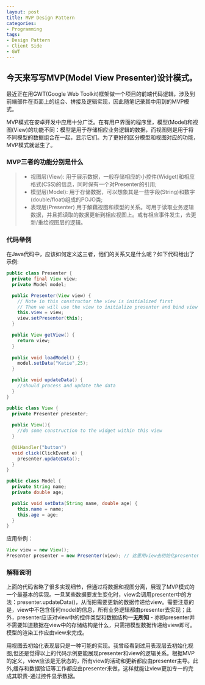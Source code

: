 ```yaml
---
layout: post
title: MVP Design Pattern
categories:
- Programming
tags:
- Design Pattern
- Client Side
- GWT
---
```


## 今天来写写MVP(Model View Presenter)设计模式。

最近正在用GWT(Google Web Toolkit)框架做一个项目的前端代码逻辑，涉及到前端部件在页面上的组合、拼接及逻辑实现，因此随笔记录其中用到的MVP模式。

MVP模式在安卓开发中应用十分广泛。在有用户界面的程序里，模型(Model)和视图(View)的功能不同：模型是用于存储相应业务逻辑的数据，而视图则是用于将不同模型的数据组合在一起，显示它们。为了更好的区分模型和视图对应的功能，MVP模式就诞生了。

### MVP三者的功能分别是什么
> * 视图层(View): 用于展示数据，一般存储相应的小控件(Widget)和相应格式(CSS)的信息，同时保有一个对Presenter的引用;
> * 模型层(Model): 用于存储数据，可以想象其是一些字段(String)和数字(double/float)组成的POJO类;
> * 表现层(Presenter) 用于解藕视图和模型的关系。可用于读取业务逻辑数据，并且把读取的数据更新到相应视图上。或有相应事件发生，去更新/重绘视图层的逻辑。

### 代码举例

在Java代码中，应该如何定义这三者，他们的关系又是什么呢？如下代码给出了示例:

```java
public class Presenter {
  private final View view;
  private Model model;

  public Presenter(View view) {
    // Note in this constructor the view is initialized first
    // Then we will use the view to initialize presenter and bind view with presenter
    this.view = view;
    view.setPresenter(this);
  }

  public View getView() {
    return view;
  }
  
  public void loadModel() {
    model.setData("Katie",25);
  }

  public void updateData() {
    //should process and update the data
  }
}
```

```java
public class View {
  private Presenter presenter;
  
  public View(){
    //do some construction to the widget within this view 
  }

  @UiHandler("button")
  void click(ClickEvent e) {
    presenter.updateData();
  }
}
```

```java
public class Model {
  private String name;
  private double age;

  public void setData(String name, double age) {
    this.name = name;
    this.age = age;
  }
}
```

应用举例：

```java
View view = new View();
Presenter presenter = new Presenter(view); // 这里用view去初始化presenter
```

### 解释说明
上面的代码省略了很多实现细节，但通过将数据和视图分离，展现了MVP模式的一个最基本的实现。一旦某些数据要发生变化时，view会调用presenter中的方法：presenter.updateData()，从而把需要更新的数据传递给view。需要注意的是，view中不包含任何model的信息，所有业务逻辑都由presenter去实现；此外，presenter应该对view中的控件类型和数据结构**一无所知** - 亦即presenter并不需要知道数据在view中的存储结构是什么，只需把模型数据传递给view即可。模型的渲染工作应由view来完成。

用视图去初始化表现层只是一种可能的实现。我曾经看到过用表现层去初始化视图,但还是觉得以上的代码示例更能展现presenter和view的逻辑关系。根据MVP的定义，view应该是无状态的，所有view的活动和更新都应由presenter主导。此外,缓存和数据验证等工作都应由presenter来做，这样就能让view更加专一的完成其职责-通过控件显示数据。

